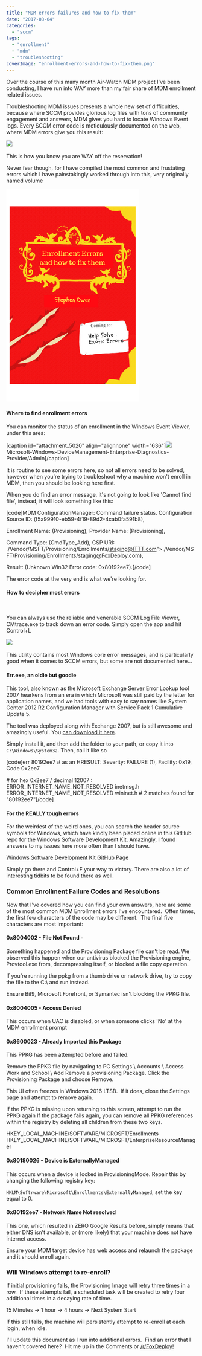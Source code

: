 ```yaml
---
title: "MDM errors failures and how to fix them"
date: "2017-08-04"
categories: 
  - "sccm"
tags: 
  - "enrollment"
  - "mdm"
  - "troubleshooting"
coverImage: "enrollment-errors-and-how-to-fix-them.png"
---
```


Over the course of this many month Air-Watch MDM project I've been conducting, I have run into WAY more than my fair share of MDM enrollment related issues.

Troubleshooting MDM issues presents a whole new set of difficulties, because where SCCM provides glorious log files with tons of community engagement and answers, MDM gives you hard to locate Windows Event logs. Every SCCM error code is meticulously documented on the web, where MDM errors give you this result:

![](https://foxdeploy.files.wordpress.com/2017/08/errors01.png?w=636)

This is how you know you are WAY off the reservation!

Never fear though, for I have compiled the most common and frustating errors which I have painstakingly worked through into this, very originally named volume

![](images/enrollment-errors-and-how-to-fix-them.png)

#### Where to find enrollment errors

You can monitor the status of an enrollment in the Windows Event Viewer, under this area:

\[caption id="attachment\_5020" align="alignnone" width="636"\]![](https://foxdeploy.files.wordpress.com/2017/08/errorsevent.png?w=636) Microsoft-Windows-DeviceManagement-Enterprise-Diagnostics-Provider/Admin\[/caption\]

It is routine to see some errors here, so not all errors need to be solved, however when you're trying to troubleshoot why a machine won't enroll in MDM, then you should be looking here first.  

When you do find an error message, it's not going to look like 'Cannot find file', instead, it will look something like this:

\[code\]MDM ConfigurationManager: Command failure status. Configuration Source ID: (f5a99910-eb59-4f19-89d2-4cab0fa591b8),

Enrollment Name: (Provisioning), Provider Name: (Provisioning),

Command Type: (CmdType\_Add), CSP URI: ./Vendor/MSFT/Provisioning/Enrollments/staging@ITTT.com">./Vendor/MSFT/Provisioning/Enrollments/staging@FoxDeploy.com),

Result: (Unknown Win32 Error code: 0x80192ee7).\[/code\]

The error code at the very end is what we're looking for.

#### How to decipher most errors

 

You can always use the reliable and venerable SCCM Log File Viewer, CMtrace.exe to track down an error code. Simply open the app and hit Control+L

![](https://foxdeploy.files.wordpress.com/2017/08/errorscmtrace-e1501860787167.png?w=300)

This utility contains most Windows core error messages, and is particularly good when it comes to SCCM errors, but some are not documented here...

#### Err.exe, an oldie but goodie

This tool, also known as the Microsoft Exchange Server Error Lookup tool 2007 hearkens from an era in which Microsoft was still paid by the letter for application names, and we had tools with easy to say names like System Center 2012 R2 Configuration Manager with Service Pack 1 Cumulative Update 5.

The tool was deployed along with Exchange 2007, but is still awesome and amazingly useful. You [can download it here](https://www.microsoft.com/en-us/download/details.aspx?id=985).

Simply install it, and then add the folder to your path, or copy it into `C:\Windows\System32`. Then, call it like so

\[code\]err 80192ee7 # as an HRESULT: Severity: FAILURE (1), Facility: 0x19, Code 0x2ee7

\# for hex 0x2ee7 / decimal 12007 : ERROR\_INTERNET\_NAME\_NOT\_RESOLVED inetmsg.h ERROR\_INTERNET\_NAME\_NOT\_RESOLVED wininet.h # 2 matches found for "80192ee7"\[/code\]

#### For the REALLY tough errors

For the weirdest of the weird ones, you can search the header source symbols for Windows, which have kindly been placed online in this GitHub repo for the Windows Software Development Kit. Amazingly, I found answers to my issues here more often than I should have.

[Windows Software Development Kit GitHub Page](https://github.com/tpn/winsdk-10/blob/master/Include/10.0.10240.0/um/cfgmgr2err.h#L238)

Simply go there and Control+F your way to victory. There are also a lot of interesting tidbits to be found there as well.

### Common Enrollment Failure Codes and Resolutions

Now that I've covered how you can find your own answers, here are some of the most common MDM Enrollment errors I've encountered.  Often times, the first few characters of the code may be different.  The final five characters are most important:

#### 0x8004002 - File Not Found -

Something happened and the Provisioning Package file can't be read. We observed this happen when our antivirus blocked the Provisioning engine, Provtool.exe from, decompressing itself, or blocked a file copy operation.

If you're running the ppkg from a thumb drive or network drive, try to copy the file to the C:\\ and run instead.

Ensure Bit9, Microsoft Forefront, or Symantec isn't blocking the PPKG file.

#### 0x8004005 - Access Denied

This occurs when UAC is disabled, or when someone clicks 'No' at the MDM enrollment prompt

#### 0x8600023 - Already Imported this Package

This PPKG has been attempted before and failed.

Remove the PPKG file by navigating to PC Settings \\ Accounts \\ Access Work and School \\ Add Remove a provisioning Package. Click the Provisioning Package and choose Remove.

This UI often freezes in Windows 2016 LTSB.  If it does, close the Settings page and attempt to remove again.

If the PPKG is missing upon returning to this screen, attempt to run the PPKG again If the package fails again, you can remove all PPKG references within the registry by deleting all children from these two keys.

HKEY\_LOCAL\_MACHINE/SOFTWARE/MICROSFT/Enrollments HKEY\_LOCAL\_MACHINE/SOFTWARE/MICROSFT/EnterpriseResourceManager

#### 0x80180026 - Device is ExternallyManaged

This occurs when a device is locked in ProvisioningMode. Repair this by changing the following registry key:

`HKLM\Softrware\Microsoft\Enrollments\ExternallyManaged`, set the key equal to 0.

#### 0x80192ee7 - Network Name Not resolved

This one, which resulted in ZERO Google Results before, simply means that either DNS isn't available, or (more likely) that your machine does not have internet access.

Ensure your MDM target device has web access and relaunch the package and it should enroll again.

### Will Windows attempt to re-enroll?

If initial provisioning fails, the Provisioning Image will retry three times in a row.  If these attempts fail, a scheduled task will be created to retry four additional times in a decaying rate of time.

15 Minutes -> 1 hour -> 4 hours -> Next System Start

If this still fails, the machine will persistently attempt to re-enroll at each login, when idle.

I'll update this document as I run into additional errors.  Find an error that I haven't covered here?  Hit me up in the Comments or [/r/FoxDeploy!](http://reddit.com/r/foxdeploy)
